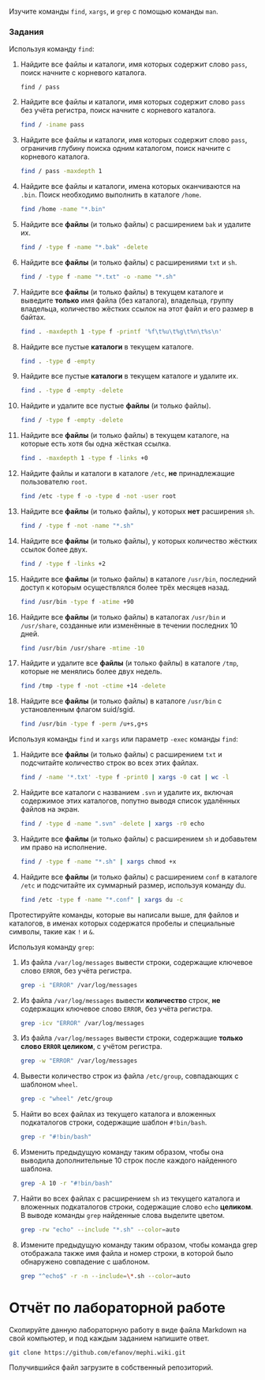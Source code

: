 

Изучите команды `find`, `xargs`, и `grep` с помощью команды `man`.

### Задания

Используя команду `find`:

1. Найдите все файлы и каталоги, имя которых содержит слово `pass`, поиск начните с корневого каталога.
    ```
    find / pass
    ```
1. Найдите все файлы и каталоги, имя которых содержит слово `pass` без учёта регистра, поиск начните с корневого каталога.
    ```sh
    find / -iname pass
    ```
1. Найдите все файлы и каталоги, имя которых содержит слово `pass`, ограничив глубину поиска одним каталогом, поиск начните с корневого каталога.
    ```sh
    find / pass -maxdepth 1
    ```
1. Найдите все файлы и каталоги, имена которых оканчиваются на `.bin`. Поиск необходимо выполнить в каталоге `/home`.
    ```sh
    find /home -name "*.bin"
    ```
1. Найдите все **файлы** (и только файлы) с расширением `bak` и удалите их.
    ```sh
    find / -type f -name "*.bak" -delete
    ```
1. Найдите все **файлы** (и только файлы) с расширениями `txt` и `sh`.
    ```sh
    find / -type f -name "*.txt" -o -name "*.sh"
    ```
1. Найдите все **файлы** (и только файлы) в текущем каталоге и выведите **только** имя файла (без каталога), владельца, группу владельца, количество жёстких ссылок на этот файл и его размер в байтах.
    ```sh
    find . -maxdepth 1 -type f -printf '%f\t%u\t%g\t%n\t%s\n'
    ```
1. Найдите все пустые **каталоги** в текущем каталоге.
    ```sh
    find . -type d -empty
    ```
1. Найдите все пустые **каталоги** в текущем каталоге и удалите их.
    ```sh
    find . -type d -empty -delete
    ```
1. Найдите и удалите все пустые **файлы** (и только файлы).
    ```sh
    find / -type f -empty -delete
    ```
1. Найдите все **файлы** (и только файлы) в текущем каталоге, на которые есть хотя бы одна жёсткая ссылка.
    ```sh
    find . -maxdepth 1 -type f -links +0
    ```
1. Найдите файлы и каталоги в каталоге `/etc`, **не** принадлежащие пользователю `root`.
    ```sh
    find /etc -type f -o -type d -not -user root
    ```
1. Найдите все **файлы** (и только файлы), у которых **нет** расширения `sh`.
    ```sh
    find / -type f -not -name "*.sh"
    ```
1. Найдите все **файлы** (и только файлы), у которых количество жёстких ссылок более двух.
    ```sh
    find / -type f -links +2
    ```
1. Найдите все **файлы** (и только файлы) в каталоге `/usr/bin`, последний доступ к которым осуществлялся более трёх месяцев назад.
    ```sh
    find /usr/bin -type f -atime +90
    ```
1. Найдите все **файлы** (и только файлы) в каталогах `/usr/bin` и `/usr/share`, созданные или изменённые в течении последних 10 дней.
    ```sh
    find /usr/bin /usr/share -mtime -10
    ```
1. Найдите и удалите все **файлы** (и только файлы) в каталоге `/tmp`, которые не менялись более двух недель.
    ```sh
    find /tmp -type f -not -ctime +14 -delete
    ```
1. Найдите все **файлы** (и только файлы) в каталоге `/usr/bin` с установленным флагом suid/sgid.
    ```sh
    find /usr/bin -type f -perm /u+s,g+s
    ```

Используя команды `find` и `xargs` или параметр `-exec` команды `find`:

1. Найдите все **файлы** (и только файлы) с расширением `txt` и подсчитайте количество строк во всех этих файлах.
    ```sh
    find / -name '*.txt' -type f -print0 | xargs -0 cat | wc -l
    ```
1. Найдите все каталоги с названием `.svn` и удалите их, включая содержимое этих каталогов, попутно выводя список удалённых файлов на экран.
    ```sh
    find / -type d -name ".svn" -delete | xargs -r0 echo
    ```
1. Найдите все **файлы** (и только файлы) с расширением `sh` и добавьтем им право на исполнение.
    ```sh
    find / -type f -name "*.sh" | xargs chmod +x
    ```
1. Найдите все **файлы** (и только файлы) с расширением `conf` в каталоге `/etc` и подсчитайте их суммарный размер, используя команду du.
    ```sh
    find /etc -type f -name "*.conf" | xargs du -c
    ```

Протестируйте команды, которые вы написали выше, для файлов и каталогов, в именах которых содержатся пробелы и специальные символы, такие как `!` и `&`.

Используя команду `grep`:

1. Из файла `/var/log/messages` вывести строки, содержащие ключевое слово `ERROR`, без учёта регистра.
    ```sh
    grep -i "ERROR" /var/log/messages
    ```
1. Из файла `/var/log/messages` вывести **количество** строк, **не** содержащих ключевое слово `ERROR`, без учёта регистра.
    ```sh
    grep -icv "ERROR" /var/log/messages
    ```
1. Из файла `/var/log/messages` вывести строки, содержащие **только слово `ERROR` целиком**, с учётом регистра.
    ```sh
    grep -w "ERROR" /var/log/messages
    ```
1. Вывести количество строк из файла `/etc/group`, совпадающих с шаблоном `wheel`.
    ```sh
    grep -c "wheel" /etc/group
    ```
1. Найти во всех файлах из текущего каталога и вложенных подкаталогов строки, содержащие шаблон `#!bin/bash`.
    ```sh
    grep -r "#!bin/bash"
    ```
1. Изменить предыдущую команду таким образом, чтобы она выводила дополнительные 10 строк после каждого найденного шаблона.
    ```sh
    grep -A 10 -r "#!bin/bash"
    ```
1. Найти во всех файлах с расширением `sh` из текущего каталога и вложенных подкаталогов строки, содержащие слово `echo` **целиком**. В выводе команды `grep` найденные слова выделите цветом.
    ```sh
    grep -rw "echo" --include "*.sh" --color=auto
    ```
1. Измените предыдущую команду таким образом, чтобы команда grep отображала также имя файла и номер строки, в которой было обнаружено совпадение с шаблоном.
    ```sh
    grep "^echo$" -r -n --include=\*.sh --color=auto
    ```

# Отчёт по лабораторной работе

Скопируйте данную лабораторную работу в виде файла Markdown на свой компьютер, и под каждым заданием напишите ответ.

```sh
git clone https://github.com/efanov/mephi.wiki.git
```

Получившийся файл загрузите в собственный репозиторий.
